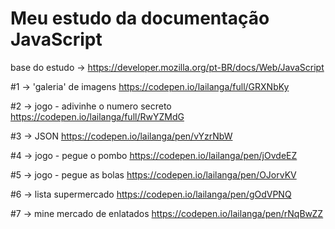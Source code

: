 # Meu estudo da documentação JavaScript
base do estudo -> https://developer.mozilla.org/pt-BR/docs/Web/JavaScript

#1 -> 'galeria' de imagens
https://codepen.io/lailanga/full/GRXNbKy

#2 -> jogo - adivinhe o numero secreto
https://codepen.io/lailanga/full/RwYZMdG

#3 -> JSON
https://codepen.io/lailanga/pen/vYzrNbW

#4 -> jogo - pegue o pombo
https://codepen.io/lailanga/pen/jOvdeEZ

#5 -> jogo - pegue as bolas
https://codepen.io/lailanga/pen/OJorvKV

#6 -> lista supermercado
https://codepen.io/lailanga/pen/gOdVPNQ

#7  ->  mine mercado de enlatados
https://codepen.io/lailanga/pen/rNqBwZZ

